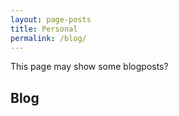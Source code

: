 ```yaml
---
layout: page-posts
title: Personal
permalink: /blog/
---
```


This page may show some blogposts?


## Blog